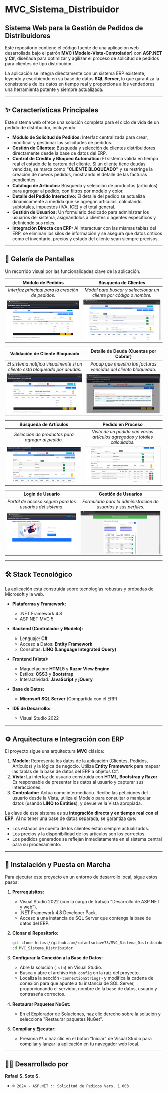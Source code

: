 # MVC_Sistema_Distribuidor

## Sistema Web para la Gestión de Pedidos de Distribuidores

Este repositorio contiene el código fuente de una aplicación web desarrollada bajo el patrón **MVC (Modelo-Vista-Controlador)** con **ASP.NET y C#**, diseñada para optimizar y agilizar el proceso de solicitud de pedidos para clientes de tipo distribuidor.

La aplicación se integra directamente con un sistema ERP existente, leyendo y escribiendo en su base de datos **SQL Server**, lo que garantiza la consistencia de los datos en tiempo real y proporciona a los vendedores una herramienta potente y siempre actualizada.

---

## ✨ Características Principales

Este sistema web ofrece una solución completa para el ciclo de vida de un pedido de distribuidor, incluyendo:

*   **Módulo de Solicitud de Pedidos:** Interfaz centralizada para crear, modificar y gestionar las solicitudes de pedidos.
*   **Gestión de Clientes:** Búsqueda y selección de clientes distribuidores directamente desde la base de datos del ERP.
*   **Control de Crédito y Bloqueo Automático:** El sistema valida en tiempo real el estado de la cartera del cliente. Si un cliente tiene deudas vencidas, se marca como **"CLIENTE BLOQUEADO"** y se restringe la creación de nuevos pedidos, mostrando el detalle de las facturas pendientes.
*   **Catálogo de Artículos:** Búsqueda y selección de productos (artículos) para agregar al pedido, con filtros por modelo y color.
*   **Detalle del Pedido Interactivo:** El detalle del pedido se actualiza dinámicamente a medida que se agregan artículos, calculando subtotales, impuestos (IVA, ICE) y el total general.
*   **Gestión de Usuarios:** Un formulario dedicado para administrar los usuarios del sistema, asignándolos a clientes o agentes específicos y definiendo sus roles.
*   **Integración Directa con ERP:** Al interactuar con las mismas tablas del ERP, se eliminan los silos de información y se asegura que datos críticos como el inventario, precios y estado del cliente sean siempre precisos.

---

## 📸 Galería de Pantallas

Un recorrido visual por las funcionalidades clave de la aplicación.

| Módulo de Pedidos | Búsqueda de Clientes |
| :---: | :---: |
| *Interfaz principal para la creación de pedidos.* | *Modal para buscar y seleccionar un cliente por código o nombre.* |
| ![Módulo de Pedidos](https://raw.githubusercontent.com/rafaelsotove73/MVC_Sistema_Distribuidor/main/ProyectoWebMVCDistributor/ScreemPedidoBeginer.jpg) | ![Búsqueda de Clientes](https://raw.githubusercontent.com/rafaelsotove73/MVC_Sistema_Distribuidor/main/ProyectoWebMVCDistributor/ScreemPedidoInProcess_01.jpg) |

| Validación de Cliente Bloqueado | Detalle de Deuda (Cuentas por Cobrar) |
| :---: | :---: |
| *El sistema notifica visualmente si un cliente está bloqueado por deudas.* | *Popup que muestra las facturas vencidas del cliente bloqueado.* |
| ![Cliente Bloqueado](https://raw.githubusercontent.com/rafaelsotove73/MVC_Sistema_Distribuidor/main/ProyectoWebMVCDistributor/ScreemPedidoInProcess_02_clienteConProblemaContable.jpg) | ![Detalle de Deuda](https://raw.githubusercontent.com/rafaelsotove73/MVC_Sistema_Distribuidor/main/ProyectoWebMVCDistributor/ScreemPedidoInProcess_02_clienteConProblemaContable-01.jpg) |

| Búsqueda de Artículos | Pedido en Proceso |
| :---: | :---: |
| *Selección de productos para agregar al pedido.* | *Vista de un pedido con varios artículos agregados y totales calculados.* |
| ![Búsqueda de Artículos](https://raw.githubusercontent.com/rafaelsotove73/MVC_Sistema_Distribuidor/main/ProyectoWebMVCDistributor/ScreemPedidoInProcess_02_lista_articulo.jpg) | ![Pedido en Proceso](https://raw.githubusercontent.com/rafaelsotove73/MVC_Sistema_Distribuidor/main/ProyectoWebMVCDistributor/ScreemPedidoInProcess_03_pedidolleno.jpg) |

| Login de Usuario | Gestión de Usuarios |
| :---: | :---: |
| *Portal de acceso seguro para los usuarios del sistema.* | *Formulario para la administración de usuarios y sus perfiles.* |
| ![Login de Usuario](https://raw.githubusercontent.com/rafaelsotove73/MVC_Sistema_Distribuidor/main/ProyectoWebMVCDistributor/ScreenBegin.jpg) | ![Gestión de Usuarios](https://raw.githubusercontent.com/rafaelsotove73/MVC_Sistema_Distribuidor/main/ProyectoWebMVCDistributor/Usuario.jpg) |

---

## 🛠️ Stack Tecnológico

La aplicación está construida sobre tecnologías robustas y probadas de Microsoft y la web.

*   **Plataforma y Framework:**
    *   .NET Framework 4.8
    *   ASP.NET MVC 5

*   **Backend (Controlador y Modelo):**
    *   Lenguaje: **C#**
    *   Acceso a Datos: **Entity Framework**
    *   Consultas: **LINQ (Language Integrated Query)**

*   **Frontend (Vista):**
    *   Maquetación: **HTML5** y **Razor View Engine**
    *   Estilos: **CSS3** y **Bootstrap**
    *   Interactividad: **JavaScript** y **jQuery**

*   **Base de Datos:**
    *   **Microsoft SQL Server** (Compartida con el ERP)

*   **IDE de Desarrollo:**
    *   Visual Studio 2022

---

## ⚙️ Arquitectura e Integración con ERP

El proyecto sigue una arquitectura **MVC** clásica:

1.  **Modelo:** Representa los datos de la aplicación (Clientes, Pedidos, Artículos) y la lógica de negocio. Utiliza **Entity Framework** para mapear las tablas de la base de datos del ERP a objetos C#.
2.  **Vista:** La interfaz de usuario construida con **HTML, Bootstrap y Razor**. Es responsable de presentar los datos al usuario y capturar sus interacciones.
3.  **Controlador:** Actúa como intermediario. Recibe las peticiones del usuario desde la Vista, utiliza el Modelo para consultar o manipular datos (usando **LINQ to Entities**), y devuelve la Vista apropiada.

La clave de este sistema es su **integración directa y en tiempo real con el ERP**. Al no tener una base de datos separada, se garantiza que:
*   Los estados de cuenta de los clientes están siempre actualizados.
*   Los precios y la disponibilidad de los artículos son los correctos.
*   Los pedidos generados se reflejan inmediatamente en el sistema central para su procesamiento.

---

## 🚀 Instalación y Puesta en Marcha

Para ejecutar este proyecto en un entorno de desarrollo local, sigue estos pasos:

1.  **Prerrequisitos:**
    *   Visual Studio 2022 (con la carga de trabajo "Desarrollo de ASP.NET y web").
    *   .NET Framework 4.8 Developer Pack.
    *   Acceso a una instancia de SQL Server que contenga la base de datos del ERP.

2.  **Clonar el Repositorio:**
    ```bash
    git clone https://github.com/rafaelsotove73/MVC_Sistema_Distribuidor.git
    cd MVC_Sistema_Distribuidor
    ```

3.  **Configurar la Conexión a la Base de Datos:**
    *   Abre la solución (`.sln`) en Visual Studio.
    *   Busca y abre el archivo `Web.config` en la raíz del proyecto.
    *   Localiza la sección `<connectionStrings>` y modifica la cadena de conexión para que apunte a tu instancia de SQL Server, proporcionando el servidor, nombre de la base de datos, usuario y contraseña correctos.

4.  **Restaurar Paquetes NuGet:**
    *   En el Explorador de Soluciones, haz clic derecho sobre la solución y selecciona "Restaurar paquetes NuGet".

5.  **Compilar y Ejecutar:**
    *   Presiona `F5` o haz clic en el botón "Iniciar" de Visual Studio para compilar y lanzar la aplicación en tu navegador web local.

---

## 👨‍💻 Desarrollado por

**Rafael S. Soto S.**

*   `© 2024 - ASP.NET :: Solicitud de Pedidos Vers. 1.003`
